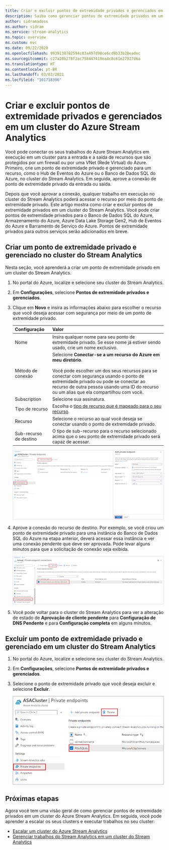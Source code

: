 ```yaml
---
title: Criar e excluir pontos de extremidade privados e gerenciados em um cluster do Azure Stream Analytics
description: Saiba como gerenciar pontos de extremidade privados em um cluster do Azure Stream Analytics.
author: sidramadoss
ms.author: sidram
ms.service: stream-analytics
ms.topic: overview
ms.custom: mvc
ms.date: 09/22/2020
ms.openlocfilehash: 9939130782594c03a497d98ce6cd9b33b28eadec
ms.sourcegitcommit: c27a20b278f2ac758447418ea4c8c61e27927d6a
ms.translationtype: HT
ms.contentlocale: pt-BR
ms.lasthandoff: 03/03/2021
ms.locfileid: "101718396"
---
```

# <a name="create-and-delete-managed-private-endpoints-in-an-azure-stream-analytics-cluster"></a>Criar e excluir pontos de extremidade privados e gerenciados em um cluster do Azure Stream Analytics

Você pode conectar os seus trabalhos do Azure Stream Analytics em execução em um cluster para a entrada e a saída de recursos que são protegidos por um firewall ou por uma VNet (Rede Virtual) do Azure. Primeiro, crie um ponto de extremidade privado e gerenciado para um recurso, como o Hub de Eventos do Azure ou o Banco de Dados SQL do Azure, no cluster do Stream Analytics. Em seguida, aprove a conexão de ponto de extremidade privado da entrada ou saída.

Depois que você aprovar a conexão, qualquer trabalho em execução no cluster do Stream Analytics poderá acessar o recurso por meio do ponto de extremidade privado. Este artigo mostra como criar e excluir pontos de extremidade privados em um cluster do Stream Analytics. Você pode criar pontos de extremidade privados para o Banco de Dados SQL do Azure, Armazenamento do Azure, Azure Data Lake Storage Gen2, Hub de Eventos do Azure e Barramento de Serviço do Azure. Pontos de extremidade privados para outros serviços serão adicionados em breve. 

## <a name="create-managed-private-endpoint-in-stream-analytics-cluster"></a>Criar um ponto de extremidade privado e gerenciado no cluster do Stream Analytics

Nesta seção, você aprenderá a criar um ponto de extremidade privado em um cluster do Stream Analytics.

1. No portal do Azure, localize e selecione seu cluster do Stream Analytics.

1. Em **Configurações**, selecione **Pontos de extremidade privados e gerenciados**.

1. Clique em **Novo** e insira as informações abaixo para escolher o recurso que você deseja acessar com segurança por meio de um ponto de extremidade privado.

   |Configuração|Valor|
   |---|---|
   |Nome|Insira qualquer nome para seu ponto de extremidade privado. Se esse nome já estiver sendo usado, crie um nome exclusivo.|
   |Método de conexão|Selecione **Conectar-se a um recurso do Azure em meu diretório**.<br><br>Você pode escolher um dos seus recursos para se conectar com segurança usando o ponto de extremidade privado ou pode se conectar ao recurso de outra pessoa usando uma ID do recurso ou um alias que ela compartilhou com você.|
   |Subscription|Selecione sua assinatura.|
   |Tipo de recurso|Escolha o [tipo de recurso que é mapeado para o seu recurso](../private-link/private-endpoint-overview.md#private-link-resource).|
   |Recurso|Selecione o recurso ao qual você deseja se conectar usando o ponto de extremidade privado.|
   |Sub-recurso de destino|O tipo de sub-recurso para o recurso selecionado acima que o seu ponto de extremidade privado será capaz de acessar.|

   ![A experiência de criação do ponto de extremidade privado](./media/private-endpoints/create-private-endpoint.png)

1. Aprove a conexão do recurso de destino. Por exemplo, se você criou um ponto de extremidade privado para uma instância do Banco de Dados SQL do Azure na etapa anterior, deverá acessar essa instância e ver uma conexão pendente que deve ser aprovada. Pode levar alguns minutos para que a solicitação de conexão seja exibida.

    ![aprovar o ponto de extremidade privado](./media/private-endpoints/approve-private-endpoint.png)

1. Você pode voltar para o cluster do Stream Analytics para ver a alteração de estado de **Aprovação de cliente pendente** para **Configuração de DNS Pendente** e para **Configuração completa** em alguns minutos.

## <a name="delete-a-managed-private-endpoint-in-a-stream-analytics-cluster"></a>Excluir um ponto de extremidade privado e gerenciado em um cluster do Stream Analytics

1. No portal do Azure, localize e selecione seu cluster do Stream Analytics.

1. Em **Configurações**, selecione **Pontos de extremidade privados e gerenciados**.

1. Selecione o ponto de extremidade privado que você deseja excluir e selecione **Excluir**.

   ![excluir o ponto de extremidade privado](./media/private-endpoints/delete-private-endpoint.png)

## <a name="next-steps"></a>Próximas etapas

Agora você tem uma visão geral de como gerenciar pontos de extremidade privados em um cluster do Azure Stream Analytics. Em seguida, você pode aprender a escalar os seus clusters e executar trabalhos no seu cluster:

* [Escalar um cluster do Azure Stream Analytics](scale-cluster.md)
* [Gerenciar trabalhos do Stream Analytics em um cluster do Stream Analytics](manage-jobs-cluster.md)
